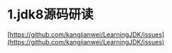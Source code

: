 # 1.jdk8源码研读

[https://github.com/kangjianwei/LearningJDK/issues](https://github.com/kangjianwei/LearningJDK/issues)

